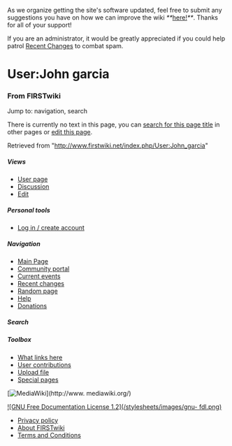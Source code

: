 As we organize getting the site's software updated, feel free to submit any
suggestions you have on how we can improve the wiki
_**_[here!](/index.php/User:Hallry/Suggestions "User:Hallry/Suggestions"
)_**_. Thanks for all of your support!

If you are an administrator, it would be greatly appreciated if you could help
patrol [Recent Changes](/index.php/Special:Recentchanges
"Special:Recentchanges" ) to combat spam.

# User:John garcia

### From FIRSTwiki

Jump to: navigation, search

There is currently no text in this page, you can [search for this page
title](/index.php/Special:Search/John_garcia "Special:Search/John garcia" ) in
other pages or [edit this
page](http://www.firstwiki.net/index.php?title=User:John_garcia&action=edit
"http://www.firstwiki.net/index.php?title=User:John_garcia&action=edit" ).

Retrieved from "<http://www.firstwiki.net/index.php/User:John_garcia>"

##### Views

  * [User page](/index.php?title=User:John_garcia&action=edit)
  * [Discussion](/index.php?title=User_talk:John_garcia&action=edit)
  * [Edit](/index.php?title=User:John_garcia&action=edit)

##### Personal tools

  * [Log in / create account](/index.php?title=Special:Userlogin&returnto=User:John_garcia)

[](/index.php/Main_Page "Main Page" )

##### Navigation

  * [Main Page](/index.php/Main_Page)
  * [Community portal](/index.php/FIRSTwiki:Community_portal)
  * [Current events](/index.php/Current_events)
  * [Recent changes](/index.php/Special:Recentchanges)
  * [Random page](/index.php/Special:Random)
  * [Help](/index.php/FIRSTwiki:Help)
  * [Donations](/index.php/FIRSTwiki:Site_support)

##### Search



##### Toolbox

  * [What links here](/index.php/Special:Whatlinkshere/User:John_garcia)
  * [User contributions](/index.php/Special:Contributions/John_garcia)
  * [Upload file](/index.php/Special:Upload)
  * [Special pages](/index.php/Special:Specialpages)

[![MediaWiki](/skins/common/images/poweredby_mediawiki_88x31.png)](http://www.
mediawiki.org/)

[![GNU Free Documentation License 1.2](/stylesheets/images/gnu-
fdl.png)](http://www.gnu.org/copyleft/fdl.html)

  * [Privacy policy](/index.php/FIRSTwiki:Privacy_policy "FIRSTwiki:Privacy policy" )
  * [About FIRSTwiki](/index.php/FIRSTwiki:About "FIRSTwiki:About" )
  * [Terms and Conditions](/index.php/FIRSTwiki:Terms_and_conditions "FIRSTwiki:Terms and conditions" )

